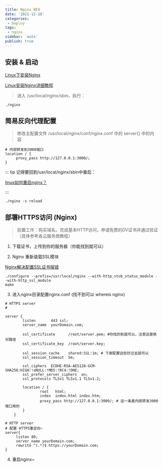 ```yaml
---
title: Nginx 相关
date: '2021-12-10'
categories:
 - Deploy
tags:
 - nginx
sidebar: 'auto'
publish: true
--- 
```


## 安装 & 启动

[Linux下安装Nginx](https://www.jianshu.com/p/9f2c162ac77c)

[Linux安装Nginx详细教程](https://zhuanlan.zhihu.com/p/109257078)

> 进入 /usr/local/nginx/sbin，执行：

```
./nginx
```

## 简易反向代理配置

> 修改主配置文件 /usr/local/nginx/conf/nginx.conf 中的 server{} 中的内容

```
# 内部转发到3000端口
location / {
     proxy_pass http://127.0.0.1:3000/; 
}
```
::: tip
记得要回到/usr/local/nginx/sbin中重启：

[linux如何重启nginx？](https://www.php.cn/nginx/423144.html#:~:text=linux%E9%87%8D%E5%90%AFnginx%E7%9A%84%E6%96%B9%E6%B3%95%EF%BC%9A%E8%BF%9B%E5%85%A5nginx%E5%8F%AF%E6%89%A7%E8%A1%8C%E7%9B%AE%E5%BD%95bin%E4%B8%8B%EF%BC%8C%E8%BE%93%E5%85%A5%E5%91%BD%E4%BB%A4.%2Fnginx%20-s,reload%E5%8D%B3%E5%8F%AF%E3%80%822%E3%80%81%E6%9F%A5%E6%89%BE%E5%BD%93%E5%89%8Dnginx%E8%BF%9B%E7%A8%8B%E5%8F%B7%EF%BC%8C%E7%84%B6%E5%90%8E%E8%BE%93%E5%85%A5%E5%91%BD%E4%BB%A4kill%20-HUP%20%E8%BF%9B%E7%A8%8B%E5%8F%B7%EF%BC%8C%E5%AE%9E%E7%8E%B0%E9%87%8D%E5%90%AFnginx%E6%9C%8D%E5%8A%A1%E3%80%82)

:::

```
./nginx -s reload
```

## 部署HTTPS访问 (Nginx)

> 前置工作：购买域名，完成基本HTTP访问，申请免费的DV证书并通过验证（具体参考各云服务商教程）

1. 下载证书，上传到你的服务器（你能找到就可以）
   
2. Nginx 重新装载SSL模块

[Nginx解决配置SSL证书报错](https://www.jianshu.com/p/00b0f41274f9)

``` shell
./configure --prefix=/usr/local/nginx --with-http_stub_status_module --with-http_ssl_module
make
```

3. 进入nginx目录配置nginx.conf (找不到可以 whereis nginx)

``` shell
# HTTPS server
#

server {
       	listen       443 ssl;
       	server_name  yourDomain.com;

       	ssl_certificate      /root/server.pem; #你找的到就可以，注意这是绝对路径
       	ssl_certificate_key  /root/server.key;

       	ssl_session_cache    shared:SSL:1m; # 下面配置这些抄过去就可以
      	ssl_session_timeout  5m;

      	ssl_ciphers  ECDHE-RSA-AES128-GCM-SHA256:HIGH:!aNULL:!MD5:!RC4:!DHE;
       	ssl_prefer_server_ciphers  on;
       	ssl_protocols TLSv1 TLSv1.1 TLSv1.2;

       	location / {
            	root   html;
            	index  index.html index.htm;
		        proxy_pass http://127.0.0.1:3000/; # 这一条是内部转发3000端口用的
       	}
    }

# HTTP server
# 配置 HTTPS重定向~
server{
     listen 80;
     server_name yourDomain.com;
     rewrite ^(.*)$ https://yourDomain.com;
}
```

4. 重启nginx~




